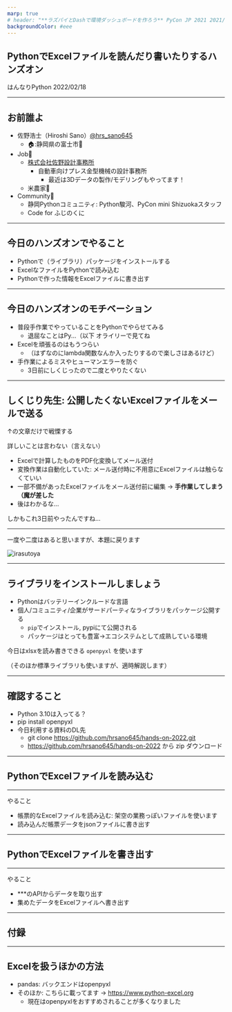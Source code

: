 ```yaml
---
marp: true
# header: "**ラズパイとDashで環境ダッシュボードを作ろう** PyCon JP 2021 2021/10/16"
backgroundColor: #eee
---
```


## PythonでExcelファイルを読んだり書いたりするハンズオン

はんなりPython
2022/02/18

---

## お前誰よ

- 佐野浩士（Hiroshi Sano）[@hrs_sano645](https://twitter.com/hrs_sano645)
  - 🏠:静岡県の富士市🗻
- Job💼
  - [株式会社佐野設計事務所](https://sano-design.info)
    - 自動車向けプレス金型機械の設計事務所
      - 最近は3Dデータの製作/モデリングもやってます！
  - 米農家🌾
- Community🙋
  - 静岡Pythonコミュニティ: Python駿河、PyCon mini Shizuokaスタッフ
  - Code for ふじのくに

<!-- _footer: こんにちは。フッターです。 -->

---

## 今日のハンズオンでやること

- Pythonで（ライブラリ）パッケージをインストールする
- ExcelなファイルをPythonで読み込む
- Pythonで作った情報をExcelファイルに書き出す

---

## 今日のハンズオンのモチベーション

- 普段手作業でやっていることをPythonでやらせてみる
  - 退屈なことはPy...（以下 オライリーで見てね
- Excelを頑張るのはもうつらい
  - （はずなのにlambda関数なんか入ったりするので楽しさはあるけど）
- 手作業によるミスやヒューマンエラーを防ぐ
  - 3日前にしくじったので二度とやりたくない

---

## しくじり先生: 公開したくないExcelファイルをメールで送る

↑の文章だけで戦慄する

詳しいことは言わない（言えない）

- Excelで計算したものをPDF化変換してメール送付
- 変換作業は自動化していた:
メール送付時に不用意にExcelファイルは触らなくていい
- 一部不備があったExcelファイルをメール送付前に編集
→ **手作業してしまう（魔が差した**
- 後はわかるな...

しかもこれ3日前やったんですね...

<!-- _footer: もはやネタにするしかねえ -->

---

一度や二度はあると思いますが、本題に戻ります

![irasutoya](https://4.bp.blogspot.com/-L8kmjYNX064/VsGsN2ctx1I/AAAAAAAA39o/NHU8Gnym2GE/s400/kaisya_samui_man.png)

<!-- _footer: 俺みたいになるなよ！ -->

---

## ライブラリをインストールしましょう

- Pythonはバッテリーインクルードな言語
- 個人/コミュニティ/企業がサードパーティなライブラリをパッケージ公開する
  - `pip`でインストール, pypiにて公開される
  - パッケージはとっても豊富→エコシステムとして成熟している環境

今日はxlsxを読み書きできる `openpyxl` を使います

（そのほか標準ライブラリも使いますが、適時解説します）

---

## 確認すること

- Python 3.10は入ってる？
- pip install openpyxl
- 今日利用する資料のDL先
  - git clone <https://github.com/hrsano645/hands-on-2022.git>
  - <https://github.com/hrsano645/hands-on-2022> から zip ダウンロード

---

## PythonでExcelファイルを読み込む

---

やること

- 帳票的なExcelファイルを読み込む: 架空の業務っぽいファイルを使います
- 読み込んだ帳票データをjsonファイルに書き出す

---

## PythonでExcelファイルを書き出す

---

やること

- ***のAPIからデータを取り出す
- 集めたデータをExcelファイルへ書き出す

---

## 付録

---

## Excelを扱うほかの方法

- pandas: バックエンドはopenpyxl
- そのほか: こちらに載ってます -> <https://www.python-excel.org>
  - 現在はopenpyxlをおすすめされることが多くなりました
